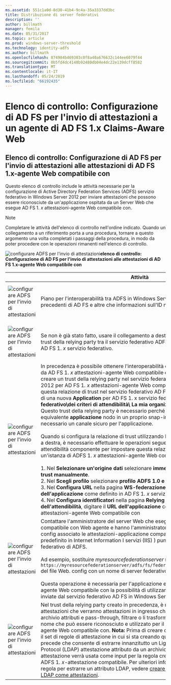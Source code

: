 ```yaml
---
ms.assetid: 551c1a0d-8d30-41b4-9c4a-35a3337dd3bc
title: Distribuzione di server federativi
description: ''
author: billmath
manager: femila
ms.date: 05/31/2017
ms.topic: article
ms.prod: windows-server-threshold
ms.technology: identity-adfs
ms.author: billmath
ms.openlocfilehash: 874984b469303c0f8a40a676632c144ee6079f44
ms.sourcegitcommit: 0b5fd4dc4148b92480db04e4dc22e139dcff8582
ms.translationtype: MT
ms.contentlocale: it-IT
ms.lasthandoff: 05/24/2019
ms.locfileid: "66192435"
---
```

# <a name="checklist-configuring-ad-fs-to-send-claims-to-an-ad-fs-1x-claims-aware-web-agent"></a>Elenco di controllo: Configurazione di AD FS per l'invio di attestazioni a un agente di AD FS 1.x Claims-Aware Web

  
## <a name="checklist-configuring-ad-fs-to-send-claims-to-an-adfs1x-claims-aware-web-agent"></a>Elenco di controllo: Configurazione di AD FS per l'invio di attestazioni alle attestazioni di AD FS 1.x\-agente Web compatibile con  
Questo elenco di controllo include le attività necessarie per la configurazione di Active Directory Federation Services \(ADFS\) servizio federativo in Windows Server 2012 per inviare attestazioni che possono essere riconosciute da un'applicazione ospitata da un Server Web che esegue AD FS 1. *x* attestazioni\-agente Web compatibile con.  
  
> [!NOTE]  
> Completare le attività dell'elenco di controllo nell'ordine indicato. Quando un collegamento a un riferimento porta a una procedura, tornare a questo argomento una volta completati i passaggi della procedura, in modo da poter procedere con le operazioni rimanenti nell'elenco di controllo.  
  
![configurare ADFS per l'invio di attestazioni](media/2b05dce3-938f-4168-9b8f-1f4398cbdb9b.gif)**elenco di controllo: Configurazione di AD FS per l'invio di attestazioni alle attestazioni di AD FS 1.x\-agente Web compatibile con**  
  
||Attività|Riferimenti|  
|-|--------|-------------|  
|![configurare ADFS per l'invio di attestazioni](media/icon_checkboxo.gif)|Piano per l'interoperabilità tra ADFS in Windows Server 2012 e versioni precedenti di AD FS e altre che informazioni sull'ID nome del tipo di attestazione.|![configurare ADFS per l'invio di attestazioni](media/faa393df-4856-4431-9eda-4f4e5be72a90.gif)[pianificazione dell'interoperabilità con AD FS 1.x](https://technet.microsoft.com/library/ff678040.aspx)|  
|![configurare ADFS per l'invio di attestazioni](media/icon_checkboxo.gif)|Se non è già stato fatto, usare il collegamento a destra prima di tutto creare un trust della relying party tra il servizio federativo ADFS in Windows Server 2012 e AD FS 1. *x* servizio federativo.|[Elenco di controllo: Configurazione di AD FS per l'invio di attestazioni a un servizio federativo di AD FS 1.x](Checklist--Configuring-AD-FS-to-Send-Claims-to-an-AD-FS-1.x-Federation-Service.md)|  
|![configurare ADFS per l'invio di attestazioni](media/icon_checkboxo.gif)|In precedenza è possibile ottenere l'interoperabilità con un'applicazione ospitata da AD FS 1. *x* attestazioni\-agente Web compatibile con, è necessario innanzitutto creare un trust della relying party nel servizio federativo AD FS in Windows Server 2012 per AD FS 1. *x* attestazioni\-agente Web compatibile con. **Nota:** Creazione di questa relazione di trust nel servizio federativo AD FS è l'equivalente di aggiunta di una nuova **Application** per AD FS 1. x servizio federativo \( **servizio federativo\\dei criteri di attendibilità\\ La mia organizzazione\\Application**\). Questo trust della relying party è necessario perché ADFS non è disponibile un equivalente **applicazione** nodo in un proprio snap\-in. Tuttavia, comunque necessario un canale sicuro per l'applicazione.<br /><br />Quando si configura la relazione di trust utilizzando la procedura nel collegamento a destra, è necessario effettuare le operazioni seguenti nell'Aggiunta guidata attendibilità componente per impostare questa relazione di trust per interagire con un'istanza di ADFS 1. *x* attestazioni\-agente Web compatibile con:<br /><br />1.  Nel **Selezionare un'origine dati** selezionare **immettere dati sulla relying party trust manualmente**.<br />2.  Nel **Scegli profilo** selezionare **profilo ADFS 1.0 e 1.1**.<br />3.  Nel **Configura URL** nella pagina **WS\-federazione passiva URL**, digitare il **URL dell'applicazione** come definito in AD FS 1. *x* servizio federativo del partner.<br />4.  Nel **Configura identificatori** nella pagina **Relying parte identificatore dell'attendibilità**, digitare il **URL dell'applicazione** come definito in AD FS 1. *x* attestazioni\-agente Web compatibile con|![configurare ADFS per l'invio di attestazioni](media/faa393df-4856-4431-9eda-4f4e5be72a90.gif)[creare una Relying Party Trust manualmente](../../ad-fs/operations/Create-a-Relying-Party-Trust.md)|  
|![configurare ADFS per l'invio di attestazioni](media/icon_checkboxo.gif)|Contattare l'amministratore del server Web che esegue AD FS 1. *x* attestazioni\-compatibile con Web agente e hanno l'amministratore di modificare il file Web. config associato le attestazioni\-applicazione compatibile con \(sotto il sito Web predefinito in Internet Information I servizi \(IIS\) \) punta l'agente Web al servizio federativo di ADFS.<br /><br />Ad esempio, sostituire *myresourcefederationserver* nel tag `<fs> https://myresourcefederationserver/adfs/fs/federationserverservice.asmx</fs>` del file Web. config con un nome di server federativo ADFS valido.<br /><br />Questa operazione è necessaria per l'applicazione e AD FS 1. x attestazioni\-agente Web compatibile con la possibilità di utilizzare le attestazioni che vengono inviate dal servizio federativo AD FS in Windows Server 2012.|N\/A|  
|![configurare ADFS per l'invio di attestazioni](media/icon_checkboxo.gif)|Nel trust della relying party creato in precedenza, è necessario creare regole attestazioni che verranno attestazioni in ingresso che sono stati estratti da un archivio attributi e pass-through, filtrare o li trasforma in un tipo di attestazione ID nome che può essere riconosciuto e utilizzato per il AD FS 1. *x* attestazioni\-agente Web compatibile con. **Nota:** Prima di creare questa regola, assicurarsi che il set di regole di attestazione in cui si sta creando questa regola ha una regola che precede che consente di estrarre innanzitutto un Lightweight Directory Access Protocol \(LDAP\) attestazione attributo da un archivio di attributi. Questa attestazione verrà usata come input per la regola creati per l'invio di un'istanza di ADFS 1. *x*\-attestazione compatibile. Per ulteriori informazioni su come creare una regola per estrarre un attributo LDAP, vedere [creare una regola per inviare attributi LDAP come attestazioni](../../ad-fs/operations/Create-a-Rule-to-Send-LDAP-Attributes-as-Claims.md).|![configurare ADFS per l'invio di attestazioni](media/faa393df-4856-4431-9eda-4f4e5be72a90.gif)[creare una regola per inviare un'istanza di ADFS 1. x attestazione compatibile](../../ad-fs/operations/Create-a-Rule-to-Send-an-AD-FS-1x-Compatible-Claim.md)|  
  

